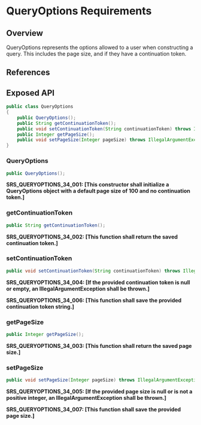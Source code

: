 # QueryOptions Requirements

## Overview

QueryOptions represents the options allowed to a user when constructing a query. This includes the page size, and if 
they have a continuation token.

## References

## Exposed API

```java
public class QueryOptions
{
    public QueryOptions();
    public String getContinuationToken();
    public void setContinuationToken(String continuationToken) throws IllegalArgumentException;
    public Integer getPageSize();
    public void setPageSize(Integer pageSize) throws IllegalArgumentException;
}
```

### QueryOptions

```java
public QueryOptions();
```

**SRS_QUERYOPTIONS_34_001: [**This constructor shall initialize a QueryOptions object with a default page size of 100 and no continuation token.**]**


### getContinuationToken
```java
public String getContinuationToken();
```

**SRS_QUERYOPTIONS_34_002: [**This function shall return the saved continuation token.**]**


### setContinuationToken

```java
public void setContinuationToken(String continuationToken) throws IllegalArgumentException;
```

**SRS_QUERYOPTIONS_34_004: [**If the provided continuation token is null or empty, an IllegalArgumentException shall be thrown.**]**

**SRS_QUERYOPTIONS_34_006: [**This function shall save the provided continuation token string.**]**


### getPageSize

```java
public Integer getPageSize();
```

**SRS_QUERYOPTIONS_34_003: [**This function shall return the saved page size.**]**


### setPageSize

```java
public void setPageSize(Integer pageSize) throws IllegalArgumentException;
```

**SRS_QUERYOPTIONS_34_005: [**If the provided page size is null or is not a positive integer, an IllegalArgumentException shall be thrown.**]**

**SRS_QUERYOPTIONS_34_007: [**This function shall save the provided page size.**]**
